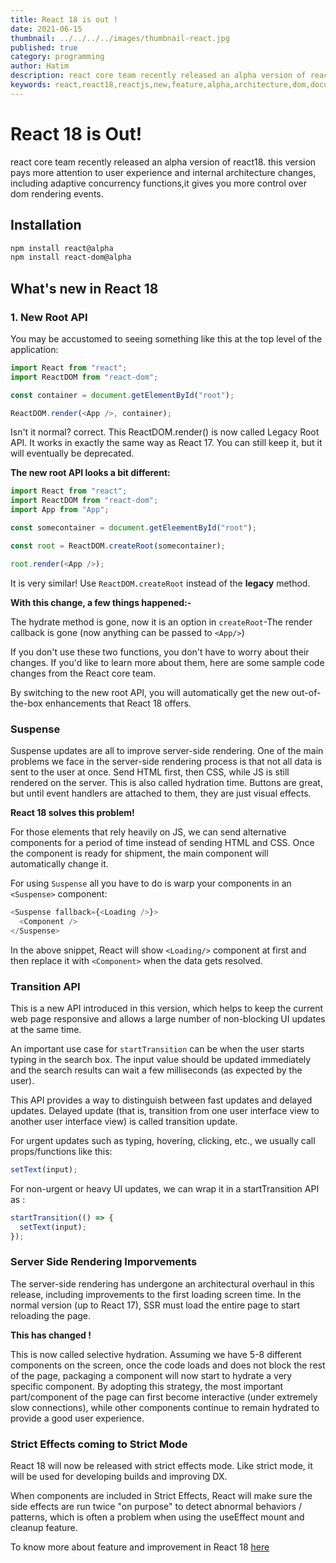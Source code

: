 ```yaml
---
title: React 18 is out !
date: 2021-06-15
thumbnail: ../../../../images/thumbnail-react.jpg
published: true
category: programming
author: Hatim
description: react core team recently released an alpha version of react18. This version pays more attention to user experience and internal architecture changes, including adaptive concurrency functions. It gives you more control over dom rendering events.
keywords: react,react18,reactjs,new,feature,alpha,architecture,dom,document,API,root,suspense,transition,effects,strict,javascript,mode
---
```


# React 18 is Out!

react core team recently released an alpha version of react18. this version pays more attention to user experience and internal architecture changes, including adaptive concurrency functions,it gives you more control over dom rendering events.

## Installation

```bash
npm install react@alpha
npm install react-dom@alpha
```

## What's new in React 18

### 1. New Root API

You may be accustomed to seeing something like this at the top level of the application:

```javascript
import React from "react";
import ReactDOM from "react-dom";

const container = document.getElementById("root");

ReactDOM.render(<App />, container);
```

Isn't it normal? correct. This ReactDOM.render() is now called Legacy Root API. It works in exactly the same way as React 17. You can still keep it, but it will eventually be deprecated.

**The new root API looks a bit different:**

```javascript
import React from "react";
import ReactDOM from "react-dom";
import App from "App";

const somecontainer = document.getEleementById("root");

const root = ReactDOM.createRoot(somecontainer);

root.render(<App />);
```

It is very similar! Use `ReactDOM.createRoot` instead of the **legacy** method.

**With this change, a few things happened:-**

The hydrate method is gone, now it is an option in `createRoot`-The render callback is gone (now anything can be passed to `<App/>`)

If you don't use these two functions, you don't have to worry about their changes. If you'd like to learn more about them, here are some sample code changes from the React core team.

By switching to the new root API, you will automatically get the new out-of-the-box enhancements that React 18 offers.

### Suspense

Suspense updates are all to improve server-side rendering. One of the main problems we face in the server-side rendering process is that not all data is sent to the user at once. Send HTML first, then CSS, while JS is still rendered on the server. This is also called hydration time. Buttons are great, but until event handlers are attached to them, they are just visual effects.

**React 18 solves this problem!**

For those elements that rely heavily on JS, we can send alternative components for a period of time instead of sending HTML and CSS. Once the component is ready for shipment, the main component will automatically change it.

For using `Suspense` all you have to do is warp your components in an `<Suspense>` component:

```javascript
<Suspense fallback={<Loading />}>
  <Component />
</Suspense>
```

In the above snippet, React will show `<Loading/>` component at first and then replace it with `<Component>` when the data gets resolved.

### Transition API

This is a new API introduced in this version, which helps to keep the current web page responsive and allows a large number of non-blocking UI updates at the same time.

An important use case for `startTransition` can be when the user starts typing in the search box. The input value should be updated immediately and the search results can wait a few milliseconds (as expected by the user).

This API provides a way to distinguish between fast updates and delayed updates.
Delayed update (that is, transition from one user interface view to another user interface view) is called transition update.

For urgent updates such as typing, hovering, clicking, etc., we usually call props/functions like this:

```javascript
setText(input);
```

For non-urgent or heavy UI updates, we can wrap it in a startTransition API as :

```javascript
startTransition(() => {
  setText(input);
});
```

### Server Side Rendering Imporvements

The server-side rendering has undergone an architectural overhaul in this release, including improvements to the first loading screen time.
In the normal version (up to React 17), SSR must load the entire page to start reloading the page.

**This has changed !**

This is now called selective hydration. Assuming we have 5-8 different components on the screen, once the code loads and does not block the rest of the page, packaging a component will now start to hydrate a very specific component. By adopting this strategy, the most important part/component of the page can first become interactive (under extremely slow connections), while other components continue to remain hydrated to provide a good user experience.

### Strict Effects coming to Strict Mode

React 18 will now be released with strict effects mode. Like strict mode, it will be used for developing builds and improving DX.

When components are included in Strict Effects, React will make sure the side effects are run twice "on purpose" to detect abnormal behaviors / patterns, which is often a problem when using the useEffect mount and cleanup feature.

To know more about feature and improvement in React 18 [here](https://reactjs.org/blog/2021/06/08/the-plan-for-react-18.html)
